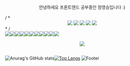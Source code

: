 
<div align=center>안녕하세요 프론트엔드 공부중인 장영승입니다 :)</div>
<br/>
/ *  <div align=center><img src="https://img.shields.io/badge/React-61DAFB?style=flat&logo=React&logoColor=white"/> <img src="https://img.shields.io/badge/javascript-F7DF1E?style=flat&logo=javascript&logoColor=white"/> <img src="https://img.shields.io/badge/html5-E34F26?style=flat&logo=html5&logoColor=white"/> <img src="https://img.shields.io/badge/css3-1572B6?style=flat&logo=css3&logoColor=white"/> <img src="https://img.shields.io/badge/styledcomponents-DB7093?style=flat&logo=styledcomponents&logoColor=white"/></div> * /

  <div><img src="https://img.shields.io/badge/TypeScript-007ACC?style=for-the-badge&logo=typescript&logoColor=white"/><img src="https://img.shields.io/badge/React_Query-FF4154?style=for-the-badge&logo=react-query&logoColor=white" /><img src="https://img.shields.io/badge/Tailwind_CSS-38B2AC?style=for-the-badge&logo=tailwind-css&logoColor=white" /><img src="https://img.shields.io/badge/React_Hook_Form-EC5990?style=for-the-badge&logo=reacthookform&logoColor=white" /><img src="https://img.shields.io/badge/Axios-5A29E4?style=for-the-badge&logo=axios&logoColor=white" /><img src="https://img.shields.io/badge/Recoil-3578E5?style=for-the-badge&logo=recoil&logoColor=white" /><img src="https://img.shields.io/badge/Redux_Toolkit-764ABC?style=for-the-badge&logo=redux&logoColor=white" /><img src="https://img.shields.io/badge/React-61DAFB?style=for-the-badge&logo=react&logoColor=black" /><img src="https://img.shields.io/badge/JavaScript-F7DF1E?style=for-the-badge&logo=javascript&logoColor=black" /><img src="https://img.shields.io/badge/CSS-1572B6?style=for-the-badge&logo=css3&logoColor=white" /><img src="https://img.shields.io/badge/Styled--Components-DB7093?style=for-the-badge&logo=styled-components&logoColor=white" /></div>

<br/>
<div align=center><a href="https://hits.seeyoufarm.com"><img src="https://hits.seeyoufarm.com/api/count/incr/badge.svg?url=https%3A%2F%2Fgithub.com%2FYoungSeungJang&count_bg=%2379C83D&title_bg=%23555555&icon=&icon_color=%23E7E7E7&title=hits&edge_flat=false"/></a></div>

<br/>

  ![Anurag's GitHub stats](https://github-readme-stats.vercel.app/api?username=YoungSeungJang&show_icons=true&theme=dark)[![Top Langs](https://github-readme-stats.vercel.app/api/top-langs/?username=YoungSeungJang&langs_count=8)](https://github.com/깃허브아이디/github-readme-stats)
  ![Footer](https://capsule-render.vercel.app/api?type=waving&color=auto&height=200&section=footer)
  
<!--
**YoungSeungJang/YoungSeungJang** is a ✨ _special_ ✨ repository because its `README.md` (this file) appears on your GitHub profile.

Here are some ideas to get you started:

- 🔭 I’m currently working on ...
- 🌱 I’m currently learning ...
- 👯 I’m looking to collaborate on ...
- 🤔 I’m looking for help with ...
- 💬 Ask me about ...
- 📫 How to reach me: ...
- 😄 Pronouns: ...
- ⚡ Fun fact: ...
-->
